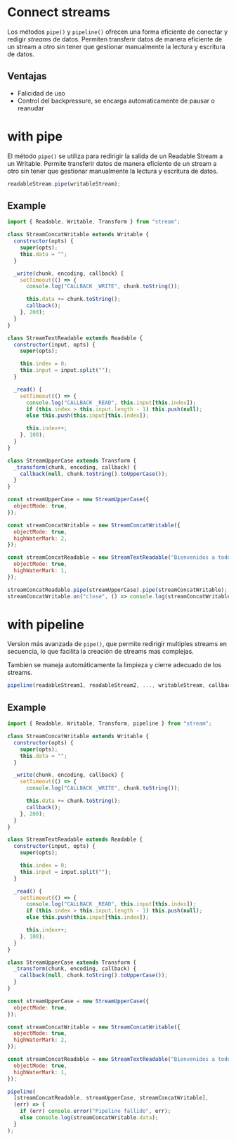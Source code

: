 # Connect streams

Los métodos `pipe()` y `pipeline()` ofrecen una forma eficiente de conectar y redigir _streams_ de datos. Permiten transferir datos de manera eficiente de un stream a otro sin tener que gestionar manualmente la lectura y escritura de datos.

## Ventajas

- Falicidad de uso
- Control del backpressure, se encarga automaticamente de pausar o reanudar

# with pipe

El método `pipe()` se utiliza para redirigir la salida de un Readable Stream a un Writable. Permite transferir datos de manera eficiente de un stream a otro sin tener que gestionar manualmente la lectura y escritura de datos.

```js
readableStream.pipe(writableStream);
```

## Example

```js
import { Readable, Writable, Transform } from "stream";

class StreamConcatWritable extends Writable {
  constructor(opts) {
    super(opts);
    this.data = "";
  }

  _write(chunk, encoding, callback) {
    setTimeout(() => {
      console.log("CALLBACK _WRITE", chunk.toString());

      this.data += chunk.toString();
      callback();
    }, 200);
  }
}

class StreamTextReadable extends Readable {
  constructor(input, opts) {
    super(opts);

    this.index = 0;
    this.input = input.split("");
  }

  _read() {
    setTimeout(() => {
      console.log("CALLBACK _READ", this.input[this.index]);
      if (this.index > this.input.length - 1) this.push(null);
      else this.push(this.input[this.index]);

      this.index++;
    }, 100);
  }
}

class StreamUpperCase extends Transform {
  _transform(chunk, encoding, callback) {
    callback(null, chunk.toString().toUpperCase());
  }
}

const streamUpperCase = new StreamUpperCase({
  objectMode: true,
});

const streamConcatWritable = new StreamConcatWritable({
  objectMode: true,
  highWaterMark: 2,
});

const streamConcatReadable = new StreamTextReadable("Bienvenidos a todos", {
  objectMode: true,
  highWaterMark: 1,
});

streamConcatReadable.pipe(streamUpperCase).pipe(streamConcatWritable);
streamConcatWritable.on("close", () => console.log(streamConcatWritable.data));
```

# with pipeline

Version más avanzada de `pipe()`, que permite redirigir multiples streams en secuencia, lo que facilita la creación de streams mas complejas.

Tambien se maneja automáticamente la limpieza y cierre adecuado de los streams.

```js
pipeline(readableStream1, readableStream2, ..., writableStream, callback);
```

## Example

```js
import { Readable, Writable, Transform, pipeline } from "stream";

class StreamConcatWritable extends Writable {
  constructor(opts) {
    super(opts);
    this.data = "";
  }

  _write(chunk, encoding, callback) {
    setTimeout(() => {
      console.log("CALLBACK _WRITE", chunk.toString());

      this.data += chunk.toString();
      callback();
    }, 200);
  }
}

class StreamTextReadable extends Readable {
  constructor(input, opts) {
    super(opts);

    this.index = 0;
    this.input = input.split("");
  }

  _read() {
    setTimeout(() => {
      console.log("CALLBACK _READ", this.input[this.index]);
      if (this.index > this.input.length - 1) this.push(null);
      else this.push(this.input[this.index]);

      this.index++;
    }, 100);
  }
}

class StreamUpperCase extends Transform {
  _transform(chunk, encoding, callback) {
    callback(null, chunk.toString().toUpperCase());
  }
}

const streamUpperCase = new StreamUpperCase({
  objectMode: true,
});

const streamConcatWritable = new StreamConcatWritable({
  objectMode: true,
  highWaterMark: 2,
});

const streamConcatReadable = new StreamTextReadable("Bienvenidos a todos", {
  objectMode: true,
  highWaterMark: 1,
});

pipeline(
  [streamConcatReadable, streamUpperCase, streamConcatWritable],
  (err) => {
    if (err) console.error("Pipeline fallido", err);
    else console.log(streamConcatWritable.data);
  }
);
```
